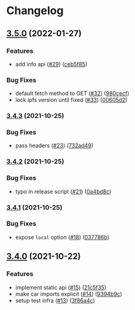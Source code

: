 # Changelog

## [3.5.0](https://www.github.com/nftstorage/ipfs-cluster/compare/v3.4.3...v3.5.0) (2022-01-27)


### Features

* add info api ([#29](https://www.github.com/nftstorage/ipfs-cluster/issues/29)) ([ceb5f85](https://www.github.com/nftstorage/ipfs-cluster/commit/ceb5f855e9ef3d3d8d5edc88c2d7b4ceb7a91271))


### Bug Fixes

* default fetch method to GET ([#32](https://www.github.com/nftstorage/ipfs-cluster/issues/32)) ([980cecf](https://www.github.com/nftstorage/ipfs-cluster/commit/980cecfe2731700fe594ca181a548172cc64f17e))
* lock ipfs version until fixed ([#33](https://www.github.com/nftstorage/ipfs-cluster/issues/33)) ([00605d2](https://www.github.com/nftstorage/ipfs-cluster/commit/00605d27d773b52ecccaf06b87a813bfe909b83e))

### [3.4.3](https://www.github.com/nftstorage/ipfs-cluster/compare/v3.4.2...v3.4.3) (2021-10-25)


### Bug Fixes

* pass headers ([#23](https://www.github.com/nftstorage/ipfs-cluster/issues/23)) ([732ad49](https://www.github.com/nftstorage/ipfs-cluster/commit/732ad49dcf5a4d8ba73fd79ecb369618006bc481))

### [3.4.2](https://www.github.com/nftstorage/ipfs-cluster/compare/v3.4.1...v3.4.2) (2021-10-25)


### Bug Fixes

* typo in release script ([#21](https://www.github.com/nftstorage/ipfs-cluster/issues/21)) ([0a4bd8c](https://www.github.com/nftstorage/ipfs-cluster/commit/0a4bd8cb5fabdec684fdee069bed4f525980bec1))

### [3.4.1](https://www.github.com/nftstorage/ipfs-cluster/compare/v3.4.0...v3.4.1) (2021-10-25)


### Bug Fixes

* expose `local` option ([#18](https://www.github.com/nftstorage/ipfs-cluster/issues/18)) ([037786b](https://www.github.com/nftstorage/ipfs-cluster/commit/037786b6790ff8ae4d4ee797235475d4a8e58096))

## [3.4.0](https://www.github.com/nftstorage/ipfs-cluster/compare/v3.3.1...v3.4.0) (2021-10-22)


### Features

* implement static api ([#15](https://www.github.com/nftstorage/ipfs-cluster/issues/15)) ([21c5f35](https://www.github.com/nftstorage/ipfs-cluster/commit/21c5f35fca4ad7f69d1ef5ad5af1d765117e0fa2))
* make car imports explicit ([#14](https://www.github.com/nftstorage/ipfs-cluster/issues/14)) ([9394b9c](https://www.github.com/nftstorage/ipfs-cluster/commit/9394b9c132eb722a76951a09aa87a7c98ac0d46f))
* setup test infra ([#13](https://www.github.com/nftstorage/ipfs-cluster/issues/13)) ([3f86a4c](https://www.github.com/nftstorage/ipfs-cluster/commit/3f86a4cdfd4b3b098ac6d250a43ffb88b8461d84))
